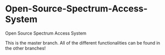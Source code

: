 # Open-Source-Spectrum-Access-System
Open Source Spectrum Access System

This is the master branch. All of the different functionalities can be found in the other branches!

